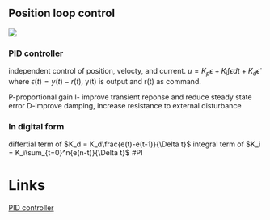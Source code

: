 ## Position loop control
![](https://ars.els-cdn.com/content/image/3-s2.0-B9780123859204000035-f03-22-9780123859204.jpg)
### PID controller
independent control of position, velocty, and current.
$u=K_p\epsilon+K_i\int\epsilon dt+K_d\dot{\epsilon}$
where $\epsilon(t)=y(t)-r(t)$, y(t) is output and r(t) as command.

P-proportional gain
I- improve transient reponse and reduce steady state error
D-improve damping, increase resistance to external disturbance

### In digital form
differtial term of $K_d = K_d\frac{e(t)-e(t-1)}{\Delta t}$
integral term of $K_i = K_i\sum_{t=0}^n{e(n-t)}{\Delta t}$
#PI
# Links
[PID controller](http://www.ee.ic.ac.uk/pcheung/teaching/de2_ee/Lecture%2018%20-%20PID%20controller%20%28x2%29.pdf)